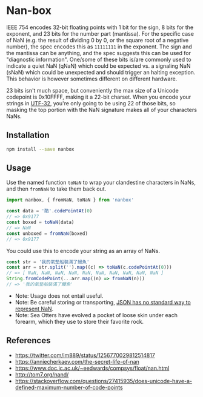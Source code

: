 # Nan-box

IEEE 754 encodes 32-bit floating points with 1 bit for the sign, 8 bits for the exponent, and 23 bits for the number part (mantissa). For the specific case of NaN (e.g. the result of dividing 0 by 0, or the square root of a negative number), the spec encodes this as `11111111` in the exponent. The sign and the mantissa can be anything, and the spec suggests this can be used for "diagnostic information". One/some of these bits is/are commonly used to indicate a quiet NaN (qNaN) which could be expected vs. a signaling NaN (sNaN) which could be unexpected and should trigger an halting exception. This behavior is however sometimes different on different hardware.

23 bits isn't much space, but conveniently the max size of a Unicode codepoint is 0x10FFFF, making it a 22-bit charset. When you encode your strings in [UTF-32](https://en.wikipedia.org/wiki/UTF-32), you're only going to be using 22 of those bits, so masking the top portion with the NaN signature makes all of your characters NaNs.

## Installation

```bash
npm install --save nanbox
```

## Usage

Use the named function `toNaN` to wrap your clandestine characters in NaNs, and then `fromNaN` to take them back out.

```javascript
import nanbox, { fromNaN, toNaN } from 'nanbox'

const data = '酷'.codePointAt(0)
// => 0x9177
const boxed = toNaN(data)
// => NaN
const unboxed = fromNaN(boxed)
// => 0x9177
```

You could use this to encode your string as an array of NaNs.

```javascript
const str = '我的氣墊船裝滿了鰻魚'
const arr = str.split('').map((c) => toNaN(c.codePointAt(0)))
// => [ NaN, NaN, NaN, NaN, NaN, NaN, NaN, NaN, NaN, NaN ]
String.fromCodePoint(...arr.map((n) => fromNaN(n)))
// => '我的氣墊船裝滿了鰻魚'
```

- Note: Usage does not entail useful.
- Note: Be careful storing or transporting, [JSON has no standard way to represent NaN](https://stackoverflow.com/questions/1423081/json-left-out-infinity-and-nan-json-status-in-ecmascript).
- Note: Sea Otters have evolved a pocket of loose skin under each forearm, which they use to store their favorite rock.

## References

- https://twitter.com/im889/status/1256770029812514817
- https://anniecherkaev.com/the-secret-life-of-nan
- https://www.doc.ic.ac.uk/~eedwards/compsys/float/nan.html
- http://tom7.org/nand/
- https://stackoverflow.com/questions/27415935/does-unicode-have-a-defined-maximum-number-of-code-points
